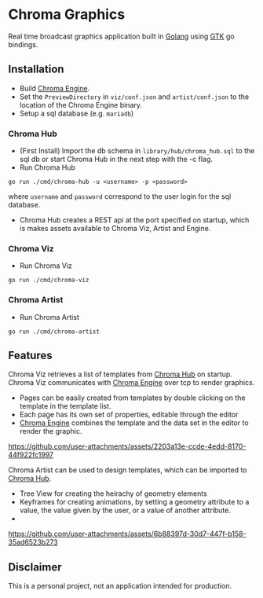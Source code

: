# Chroma Graphics
Real time broadcast graphics application built in [Golang][go] using [GTK][gotk] go bindings.

## Installation

- Build [Chroma Engine][chroma-engine].
- Set the `PreviewDirectory` in `viz/conf.json` and `artist/conf.json` to the location of the Chroma Engine binary.
- Setup a sql database (e.g. `mariadb`)

### Chroma Hub 

- (First Install) Import the db schema in `library/hub/chroma_hub.sql` to the sql db or start Chroma Hub in the next step with the -c flag.
- Run Chroma Hub 
```
go run ./cmd/chroma-hub -u <username> -p <password>
```
where `username` and `password` correspond to the user login for the sql database. 

- Chroma Hub creates a REST api at the port specified on startup, which is makes assets available to Chroma Viz, Artist and Engine.

### Chroma Viz

- Run Chroma Viz
```
go run ./cmd/chroma-viz
```
### Chroma Artist 

- Run Chroma Artist
```
go run ./cmd/chroma-artist
```

## Features

Chroma Viz retrieves a list of templates from [Chroma Hub][chroma-hub] on startup.
Chroma Viz communicates with [Chroma Engine][chroma-engine] over tcp to render graphics.

- Pages can be easily created from templates by double clicking on the template in the template list.
- Each page has its own set of properties, editable through the editor
- [Chroma Engine][chroma-engine] combines the template and the data set in the editor to render the graphic.

https://github.com/user-attachments/assets/2203a13e-ccde-4edd-8170-44f922fc1997

Chroma Artist can be used to design templates, which can be imported to [Chroma Hub][chroma-hub].

- Tree View for creating the heirachy of geometry elements
- Keyframes for creating animations, by setting a geometry attribute to a value, the value given by the user, or a value of another attribute.
- 
https://github.com/user-attachments/assets/6b88397d-30d7-447f-b158-35ad6523b273

## Disclaimer

This is a personal project, not an application intended for production.

[go]: https://github.com/golang/go
[gotk]: https://github.com/gotk3/gotk3
[chroma-engine]: https://github.com/jchilds0/chroma-engine
[chroma-hub]: https://github.com/jchilds0/chroma-hub
